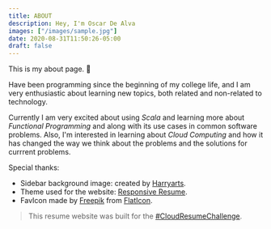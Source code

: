 ```yaml
---
title: ABOUT
description: Hey, I'm Oscar De Alva
images: ["/images/sample.jpg"]
date: 2020-08-31T11:50:26-05:00
draft: false
---
```


This is my about page. :wave:

Have been programming since the beginning of my college life, and I am very enthusiastic about learning new topics, both related and non-related to technology.

Currently I am very excited about using *Scala* and learning more about *Functional Programming* and along with its use cases in common software problems. Also, I'm interested in learning about *Cloud Computing* and how it has changed the way we think about the problems and the solutions for currrent problems.

Special thanks:

  - Sidebar background image: created by [Harryarts](https://www.freepik.com/Harryarts "Harryarts").
  - Theme used for the website: [Responsive Resume](https://philipcdavis.com/responsive-resume/ "Responsive Resume").
  - FavIcon made by [Freepik](https://www.flaticon.com/authors/freepik "Freepik") from [FlatIcon](www.flaticon.com "FlatIcon").

> This resume website was built for the [#CloudResumeChallenge](https://forrestbrazeal.com/2020/04/23/the-cloud-resume-challenge/ "#CloudResumeChallenge").